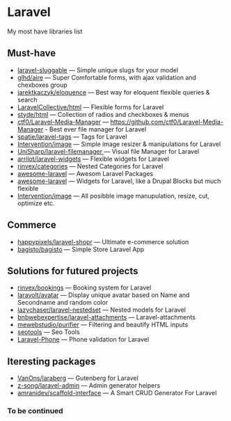 # Laravel
My most have libraries list

## Must-have 

* [laravel-sluggable](https://github.com/spatie/laravel-sluggable) — Simple unique slugs for your model
* [glhd/aire](https://github.com/glhd/aire) — Super Comfortable forms, with ajax validation and chexboxes group
* [jarektkaczyk/eloquence](https://github.com/jarektkaczyk/eloquence/wiki/Mappable) — Best way for eloquent flexible queries & search
* [LaravelCollective/html](https://github.com/LaravelCollective/html) — Flexible forms for Laravel
* [styde/html](https://github.com/StydeNet/html) — Collection of radios and checkboxes & menus
* [ctf0/Laravel-Media-Manager](https://github.com/Laravel-Media-Manager) —  https://github.com/ctf0/Laravel-Media-Manager - Best ever file manager for Laravel
* [spatie/laravel-tags](https://github.com/spatie/laravel-tags) — Tags for Laravel
* [Intervention/image](https://github.com/Intervention/image) — Simple image resizer & manipulations for Laravel
* [UniSharp/laravel-filemanager ](https://github.com/UniSharp/laravel-filemanager) — Visual file Manager for Laravel
* [arrilot/laravel-widgets](https://github.com/arrilot/laravel-widgets) — Flexible widgets for Laravel
* [rinvex/categories](https://github.com/rinvex/categories) — Nested Categories for Laravel
* [awesome-laravel](https://github.com/chiraggude/awesome-laravel) — Awesom Laravel Packages
* [awesome-laravel](https://github.com/arrilot/laravel-widgets) — Widgets for Laravel, like a Drupal Blocks but much flexible
* [Intervention/image](https://github.com/Intervention/image) — All posibble image manupulation, resize, cut, optimize etc.

## Commerce

* [happypixels/laravel-shopr](https://github.com/happypixels/laravel-shopr) — Ultimate e-commerce solution
* [bagisto/bagisto](https://github.com/bagisto/bagisto) — Simple Store Laravel App

## Solutions for futured projects

* [rinvex/bookings](https://github.com/rinvex/bookings) — Booking system for Laravel
* [laravolt/avatar](https://github.com/laravolt/avatar) — Display unique avatar based on Name and Secondname and random color
* [lazychaser/laravel-nestedset](https://github.com/lazychaser/laravel-nestedset) — Nested models for Laravel
* [bnbwebexpertise/laravel-attachments](https://github.com/bnbwebexpertise/laravel-attachments)  — Laravel-attachments
* [mewebstudio/purifier](https://github.com/mewebstudio/purifier) — Filtering and beautify HTML inputs
* [seotools](https://github.com/artesaos/seotools) — Seo Tools
* [Laravel-Phone](https://github.com/Propaganistas/Laravel-Phone) — Phone validation for Laravel

## Iteresting packages

* [VanOns/laraberg](https://github.com/VanOns/laraberg) — Gutenberg for Laravel
* [z-song/laravel-admin](https://github.com/z-song/laravel-admin) — Admin generator helpers
* [amranidev/scaffold-interface](https://github.com/amranidev/scaffold-interface) — A Smart CRUD Generator For Laravel

### To be continued
